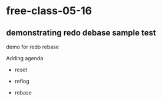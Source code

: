 # free-class-05-16

## demonstrating redo debase sample test

demo for redo rebase



Adding agenda

* reset
* reflog

* rebase
